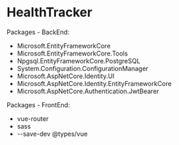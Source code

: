 # HealthTracker

Packages - BackEnd:
 - Microsoft.EntityFrameworkCore
 - Microsoft.EntityFrameworkCore.Tools
 - Npgsql.EntityFrameworkCore.PostgreSQL
 - System.Configuration.ConfigurationManager
 - Microsoft.AspNetCore.Identity.UI
 - Microsoft.AspNetCore.Identity.EntityFrameworkCore
 - Microsoft.AspNetCore.Authentication.JwtBearer

Packages - FrontEnd:
 - vue-router
 - sass
 - --save-dev @types/vue
 
